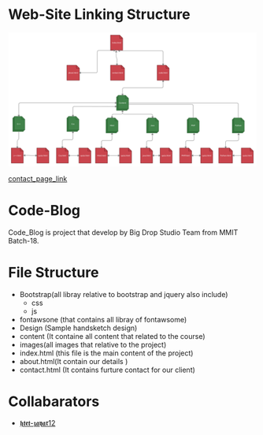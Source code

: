 # Web-Site Linking Structure

![Tree Structure](/images/tree.png)





[contact_page_link](https://hareom284.github.io/Code-Blog/about.html)

# Code-Blog
Code_Blog is project that develop by Big Drop Studio Team from MMIT Batch-18.


# File Structure

  - Bootstrap(all libray relative to bootstrap and jquery also include)
    - css
    - js
  - fontawsone (that contains all libray of fontawsome)
  - Design (Sample handsketch design)
  - content (It containe all content that related to the course)
  - images(all images that relative to the project)
  - index.html (this file is the main content of the project)
  - about.html(It contain our details )
  - contact.html (It contains furture contact for our client)
  
  
  # Collabarators
  
  - [𝖍𝖙𝖊𝖙-𝖟𝖆𝖞𝖆𝖗12](https://www.github.com/htet-zayar12)
